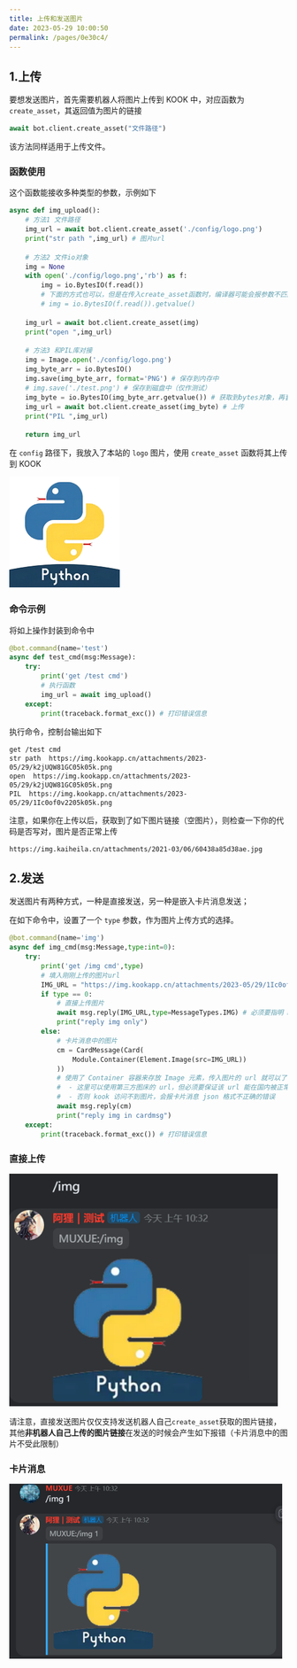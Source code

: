```yaml
---
title: 上传和发送图片
date: 2023-05-29 10:00:50
permalink: /pages/0e30c4/
---
```


## 1.上传

要想发送图片，首先需要机器人将图片上传到 KOOK 中，对应函数为 `create_asset`，其返回值为图片的链接

~~~python
await bot.client.create_asset("文件路径")
~~~

该方法同样适用于上传文件。

### 函数使用

这个函数能接收多种类型的参数，示例如下

~~~python
async def img_upload():
    # 方法1 文件路径
    img_url = await bot.client.create_asset('./config/logo.png')
    print("str path ",img_url) # 图片url

    # 方法2 文件io对象
    img = None
    with open('./config/logo.png','rb') as f:
        img = io.BytesIO(f.read())
        # 下面的方式也可以，但是在传入create_asset函数时，编译器可能会报参数不匹配的警告
        # img = io.BytesIO(f.read()).getvalue()

    img_url = await bot.client.create_asset(img)
    print("open ",img_url)

    # 方法3 和PIL库对接
    img = Image.open('./config/logo.png')
    img_byte_arr = io.BytesIO()
    img.save(img_byte_arr, format='PNG') # 保存到内存中
    # img.save('./test.png') # 保存到磁盘中（仅作测试）
    img_byte = io.BytesIO(img_byte_arr.getvalue()) # 获取到bytes对象，再套一层io避免报警告
    img_url = await bot.client.create_asset(img_byte) # 上传
    print("PIL ",img_url)

    return img_url
~~~

在 `config` 路径下，我放入了本站的 `logo` 图片，使用 `create_asset` 函数将其上传到 KOOK

![logo](./img/logo.png)

### 命令示例

将如上操作封装到命令中

~~~python
@bot.command(name='test')
async def test_cmd(msg:Message):
    try:
        print('get /test cmd')
        # 执行函数
        img_url = await img_upload()
    except:
        print(traceback.format_exc()) # 打印错误信息
~~~

执行命令，控制台输出如下

~~~
get /test cmd
str path  https://img.kookapp.cn/attachments/2023-05/29/k2jUQW81GC05k05k.png
open  https://img.kookapp.cn/attachments/2023-05/29/k2jUQW81GC05k05k.png
PIL  https://img.kookapp.cn/attachments/2023-05/29/1Ic0of0v2205k05k.png
~~~

注意，如果你在上传以后，获取到了如下图片链接（空图片），则检查一下你的代码是否写对，图片是否正常上传

```
https://img.kaiheila.cn/attachments/2021-03/06/60438a85d38ae.jpg
```

## 2.发送

发送图片有两种方式，一种是直接发送，另一种是嵌入卡片消息发送；

在如下命令中，设置了一个 `type` 参数，作为图片上传方式的选择。

~~~python
@bot.command(name='img')
async def img_cmd(msg:Message,type:int=0):
    try:
        print('get /img cmd',type)
        # 填入刚刚上传的图片url
        IMG_URL = "https://img.kookapp.cn/attachments/2023-05/29/1Ic0of0v2205k05k.png"
        if type == 0:
            # 直接上传图片
            await msg.reply(IMG_URL,type=MessageTypes.IMG) # 必须要指明 msg 的类型为 IMG 图片
            print("reply img only")
        else:
            # 卡片消息中的图片
            cm = CardMessage(Card(
                Module.Container(Element.Image(src=IMG_URL))
            ))
            # 使用了 Container 容器来存放 Image 元素，传入图片的 url 就可以了
            #  - 这里可以使用第三方图床的 url，但必须要保证该 url 能在国内被正常访问
            #  - 否则 kook 访问不到图片，会报卡片消息 json 格式不正确的错误
            await msg.reply(cm)
            print("reply img in cardmsg")
    except:
        print(traceback.format_exc()) # 打印错误信息
~~~

### 直接上传

![image-20230529105148213](./img/image-20230529105148213.png)

请注意，直接发送图片仅仅支持发送机器人自己`create_asset`获取的图片链接，其他**非机器人自己上传的图片链接**在发送的时候会产生如下报错（卡片消息中的图片不受此限制）

### 卡片消息

![image-20230529105207644](./img/image-20230529105207644.png)